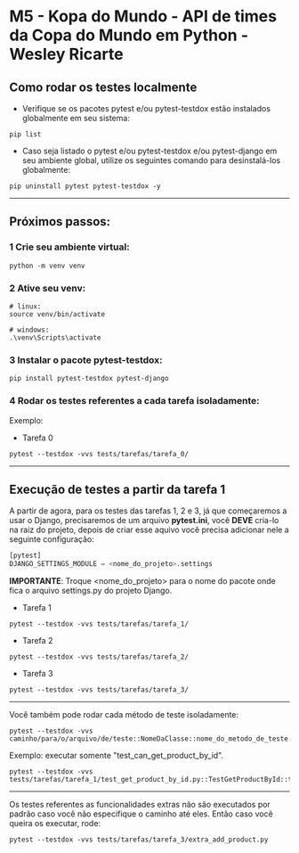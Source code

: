 # M5 - Kopa do Mundo - API de times da Copa do Mundo em Python - Wesley Ricarte

## Como rodar os testes localmente
 - Verifique se os pacotes pytest e/ou pytest-testdox estão instalados globalmente em seu sistema:
```shell
pip list
```
- Caso seja listado o pytest e/ou pytest-testdox e/ou pytest-django em seu ambiente global, utilize os seguintes comando para desinstalá-los globalmente:

```shell
pip uninstall pytest pytest-testdox -y
```
---

## Próximos passos:

### 1 Crie seu ambiente virtual:
```shell
python -m venv venv
```

### 2 Ative seu venv:

```shell
# linux:
source venv/bin/activate

# windows:
.\venv\Scripts\activate
```

### 3 Instalar o pacote <strong>pytest-testdox</strong>:

```shell
pip install pytest-testdox pytest-django
```


### 4 Rodar os testes referentes a cada tarefa isoladamente:

Exemplo:

- Tarefa 0

```shell
pytest --testdox -vvs tests/tarefas/tarefa_0/
```

---

## Execução de testes a partir da tarefa 1
A partir de agora, para os testes das tarefas 1, 2 e 3, já que começaremos a usar o Django, precisaremos de um arquivo **pytest.ini**, você **DEVE** cria-lo na raiz do projeto, depois de criar esse aquivo você precisa adicionar nele a seguinte configuração:

```python
[pytest]
DJANGO_SETTINGS_MODULE = <nome_do_projeto>.settings
```

**IMPORTANTE**:  Troque <nome_do_projeto> para o nome do pacote onde fica o arquivo settings.py do projeto Django.

- Tarefa 1


```shell
pytest --testdox -vvs tests/tarefas/tarefa_1/
```

- Tarefa 2

```shell
pytest --testdox -vvs tests/tarefas/tarefa_2/
```
- Tarefa 3

```shell
pytest --testdox -vvs tests/tarefas/tarefa_3/
```

---

Você também pode rodar cada método de teste isoladamente:

```shell
pytest --testdox -vvs caminho/para/o/arquivo/de/teste::NomeDaClasse::nome_do_metodo_de_teste
```

Exemplo: executar somente "test_can_get_product_by_id".

```shell
pytest --testdox -vvs tests/tarefas/tarefa_1/test_get_product_by_id.py::TestGetProductById::test_can_get_product_by_id
```
---

Os testes referentes as funcionalidades extras não são executados por padrão caso você não especifique o caminho até eles. Então caso você queira os executar, rode:

```shell
pytest --testdox -vvs tests/tarefas/tarefa_3/extra_add_product.py
```
